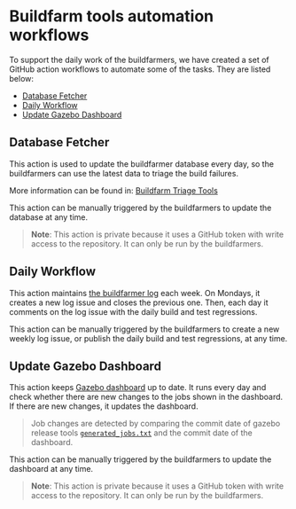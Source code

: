 # Buildfarm tools automation workflows

To support the daily work of the buildfarmers, we have created a set of GitHub action workflows to automate some of the tasks. They are listed below:

* [Database Fetcher](https://github.com/osrf/buildfarm-tools-private/actions/workflows/databaseFetcher.yml)
* [Daily Workflow](https://github.com/osrf/buildfarm-tools/actions/workflows/dailyWorkflow.yml)
* [Update Gazebo Dashboard](https://github.com/osrf/buildfarm-tools-private/actions/workflows/updateGzDashboard.yml)


## Database Fetcher

This action is used to update the buildfarmer database every day, so the buildfarmers can use the latest data to triage the build failures.

More information can be found in: [Buildfarm Triage Tools](https://github.com/osrf/buildfarm-tools-private/blob/main/docs/buildfarm_triage_tools.md#database-fetching-scripts)

This action can be manually triggered by the buildfarmers to update the database at any time.

> **Note**: This action is private because it uses a GitHub token with write access to the repository. It can only be run by the buildfarmers.

## Daily Workflow

This action maintains [the buildfarmer log](https://github.com/osrf/buildfarm-tools/labels/buildfarmer-log) each week. On Mondays, it creates a new log issue and closes the previous one. Then, each day it comments on the log issue with the daily build and test regressions.

This action can be manually triggered by the buildfarmers to create a new weekly log issue, or publish the daily build and test regressions, at any time.

## Update Gazebo Dashboard

This action keeps [Gazebo dashboard](https://github.com/osrf/buildfarm-tools/Gazebo.md) up to date. It runs every day and check whether there are new changes to the jobs shown in the dashboard. If there are new changes, it updates the dashboard.

> Job changes are detected by comparing the commit date of gazebo release tools [`generated_jobs.txt`](https://github.com/gazebo-tooling/release-tools/blob/master/jenkins-scripts/dsl/logs/generated_jobs.txt) and the commit date of the dashboard.

This action can be manually triggered by the buildfarmers to update the dashboard at any time.

> **Note**: This action is private because it uses a GitHub token with write access to the repository. It can only be run by the buildfarmers.
